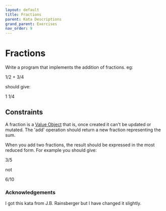 ```yaml
---
layout: default
title: Fractions
parent: Kata Descriptions
grand_parent: Exercises
nav_order: 9
---
```


Fractions
==========

Write a program that implements the addition of fractions. eg:

1/2 + 3/4

should give:

1 1/4

Constraints
------------

A fraction is a [Value Object](https://martinfowler.com/bliki/ValueObject.html) that is, once created it can't be updated or mutated. The 'add' operation should return a new fraction representing the sum.

When you add two fractions, the result should be expressed in the most reduced form. For example you should give:

3/5

not

6/10

### Acknowledgements
I got this kata from J.B. Rainsberger but I have changed it slightly.
